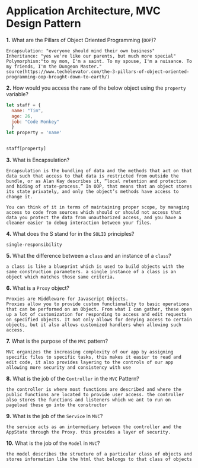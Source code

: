 # Application Architecture, MVC Design Pattern

**1.** What are the Pillars of Object Oriented Programming (`OOP`)?
<!-- enter you answer in the space below -->
```
Encapsulation: "everyone should mind their own business"
Inheritance: "yes we're like our parents, but much more special"
Polymorphism:"to my mom, I'm a saint. To my spouse, I'm a nuisance. To my friends, I'm the Dungeon Master."
source(https://www.techelevator.com/the-3-pillars-of-object-oriented-programming-oop-brought-down-to-earth/)
```
**2.** How would you access the `name` of the below object using the `property` variable?
```js
let staff = {
  name: "Tim",
  age: 26,
  job: "Code Monkey"
  }
let property = 'name'
```
<!-- enter you answer in the space below -->
```js

staff[property]

```
**3.** What is Encapsulation?
<!-- enter you answer in the space below -->
```
Encapsulation is the bundling of data and the methods that act on that data such that access to that data is restricted from outside the bundle, or as Alan Kay describes it, “local retention and protection and hiding of state-process.” In OOP, that means that an object stores its state privately, and only the object’s methods have access to change it.

You can think of it in terms of maintaining proper scope, by managing access to code from sources which should or should not access that data you protect the data from unauthorized access, and you have a cleaner easier to debug interaction between your files.
```
**4.** What does the S stand for in the `SOLID` principles?
<!-- enter you answer in the space below -->
```
single-responsibility
```
**5.** What the difference between a `class` and an instance of a `class`?
<!-- enter you answer in the space below -->
```
a class is like a blueprint which is used to build objects with the same construction parameters. a single instance of a class is an object which matches those same criteria.
```
**6.** What is a `Proxy` object?
<!-- enter you answer in the space below -->
```
Proxies are Middleware for Javascript Objects.
Proxies allow you to provide custom functionality to basic operations that can be performed on an Object. From what I can gather, these open up a lot of customization for responding to access and edit requests on specified objects. It not only allows for denying access to certain objects, but it also allows customized handlers when allowing such access.
```

**7.** What is the purpose of the `MVC` pattern?
<!-- enter you answer in the space below -->
```
MVC organizes the increasing complexity of our app by assigning specific files to specific tasks, this makes it easier to read and edit code, it also provides layering to the controls of our app allowing more security and consistency with use
```
**8.** What is the job of the `Controller` in the `MVC` Pattern?
<!-- enter you answer in the space below -->
```
the controller is where most functions are described and where the public functions are located to provide user access. the controller also stores the functions and listeners which we ant to run on pageload these go into the constructor
```

**9.** What is the job of the `Service` in `MVC`?
<!-- enter you answer in the space below -->
```
the service acts as an intermediary between the controller and the AppState through the Proxy. this provides a layer of security.
```
**10.** What is the job of the `Model` in `MVC`?
<!-- enter you answer in the space below -->
```
the model describes the structure of a particular class of objects and stores information like the html that belongs to that class of objects
```
